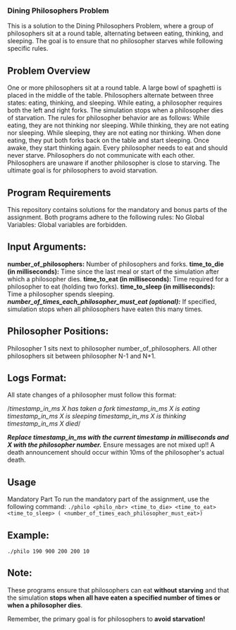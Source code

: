 ### Dining Philosophers Problem
This is a solution to the Dining Philosophers Problem, where a group of philosophers sit at a round table, alternating between eating, thinking, and sleeping. The goal is to ensure that no philosopher starves while following specific rules.

## Problem Overview
One or more philosophers sit at a round table.
A large bowl of spaghetti is placed in the middle of the table.
Philosophers alternate between three states: eating, thinking, and sleeping.
While eating, a philosopher requires both the left and right forks.
The simulation stops when a philosopher dies of starvation.
The rules for philosopher behavior are as follows:
While eating, they are not thinking nor sleeping.
While thinking, they are not eating nor sleeping.
While sleeping, they are not eating nor thinking.
When done eating, they put both forks back on the table and start sleeping.
Once awake, they start thinking again.
Every philosopher needs to eat and should never starve.
Philosophers do not communicate with each other.
Philosophers are unaware if another philosopher is close to starving.
The ultimate goal is for philosophers to avoid starvation.

## Program Requirements
This repository contains solutions for the mandatory and bonus parts of the assignment.
Both programs adhere to the following rules:
No Global Variables: Global variables are forbidden.

## Input Arguments:
**number_of_philosophers:** Number of philosophers and forks.
**time_to_die (in milliseconds):** Time since the last meal or start of the simulation after which a philosopher dies.
**time_to_eat (in milliseconds):** Time required for a philosopher to eat (holding two forks).
**time_to_sleep (in milliseconds):** Time a philosopher spends sleeping.
***number_of_times_each_philosopher_must_eat (optional):*** If specified, simulation stops when all philosophers have eaten this many times.

## Philosopher Positions:
Philosopher 1 sits next to philosopher number_of_philosophers.
All other philosophers sit between philosopher N-1 and N+1.
## Logs Format:
All state changes of a philosopher must follow this format:

/*timestamp_in_ms X has taken a fork
timestamp_in_ms X is eating
timestamp_in_ms X is sleeping
timestamp_in_ms X is thinking
timestamp_in_ms X died*/

***Replace timestamp_in_ms with the current timestamp in milliseconds and X with the philosopher number.***
Ensure messages are not mixed up!!
A death announcement should occur within 10ms of the philosopher's actual death.

## Usage
Mandatory Part
To run the mandatory part of the assignment, use the following command:
```./philo <philo_nbr> <time_to_die> <time_to_eat> <time_to_sleep> ( <number_of_times_each_philosopher_must_eat>)```

## Example:
```./philo 190 900 200 200 10```

## Note:
These programs ensure that philosophers can eat **without starving** and that the simulation **stops when all have eaten a specified number of times or when a philosopher dies**.

Remember, the primary goal is for philosophers to **avoid starvation!**
